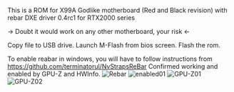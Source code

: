 This is a ROM for X99A Godlike motherboard (Red and Black revision) with rebar DXE driver 0.4rc1 for RTX2000 series

-> Doubt it would work on any other motherboard, your risk <-

Copy file to USB drive.
Launch M-Flash from bios screen.
Flash the rom.

To enable reabar in windows, you will have to follow instructions from https://github.com/terminatorul/NvStrapsReBar
Confirmed working and enabled by GPU-Z and HWInfo.
![Rebar](https://github.com/user-attachments/assets/4de9ad4a-5205-4fbc-99c5-fd69fd22663c)
![enabled01](https://github.com/user-attachments/assets/b97ddf05-8741-4824-b651-b8091cc27cec)
![GPU-Z01](https://github.com/user-attachments/assets/8515e949-f375-4072-99fa-7c95e080b0b4)
![GPU-Z02](https://github.com/user-attachments/assets/1c485895-b498-43f9-87e3-f8e4956c1749)
